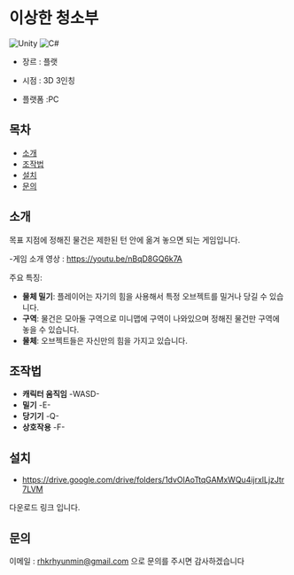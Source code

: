 # 이상한 청소부

![Unity](https://img.shields.io/badge/Unity-2022.3-blue.svg)
![C#](https://img.shields.io/badge/C%23-7.0-green.svg)

- 장르 : 플랫

- 시점 : 3D 3인칭

- 플랫폼 :PC 

## 목차
- [소개](#소개)
- [조작법](#조작법)
- [설치](#설치)
- [문의](#문의)

## 소개
목표 지점에 정해진 물건은 제한된 턴 안에 옮겨 놓으면 되는 게임입니다.

-게임 소개 영상 : https://youtu.be/nBqD8GQ6k7A

주요 특징:
- **물체 밀기**: 플레이어는 자기의 힘을 사용해서 특정 오브젝트를 밀거나 당길 수 있습니다.
- **구역**: 물건은 모아둘 구역으로 미니맵에 구역이 나와있으며 정해진 물건만 구역에 놓을 수 있습니다.
- **물체**: 오브젝트들은 자신만의 힘을 가지고 있습니다.

## 조작법

- **캐릭터 움직임** -WASD-
- **밀기**     -E-
- **당기기**   -Q-
- **상호작용** -F-

## 설치

- https://drive.google.com/drive/folders/1dvOlAoTtqGAMxWQu4ijrxlLjzJtr7LVM
  
다운로드 링크 입니다.


## 문의
이메일 : rhkrhyunmin@gmail.com 으로 문의를 주시면 감사하겠습니다

 
